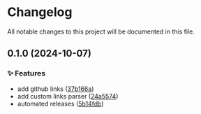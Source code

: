 <!-- header -->
# Changelog

All notable changes to this project will be documented in this file.

<!-- version:0.1.0 -->
## 0.1.0 (2024-10-07)

<!-- changelog -->
### ✨ Features

- add github links ([37b166a](https://github.com/Wroud/foundation/commit/37b166a))
- add custom links parser ([24a5574](https://github.com/Wroud/foundation/commit/24a5574))
- automated releases ([5b14fdb](https://github.com/Wroud/foundation/commit/5b14fdb))

